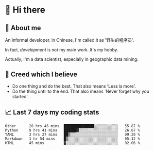 # 👋 Hi there

## :speech_balloon: About me

An informal developer. In Chinese, I'm called it as '野生的程序员'.

In fact, _development_ is not my main work. It's my hobby.

Actually, I'm a data scientist, especially in geographic data mining.

## :see_no_evil: Creed which I believe

- Do one thing and do the best. That also means 'Less is more'.
- Do the thing until to the end. That also means 'Never forget why you started'.

## :chart_with_upwards_trend: Last 7 days my coding stats

<!--START_SECTION:waka-->
```text
Other      20 hrs 46 mins  ██████████████░░░░░░░░░░░   55.87 % 
Python     9 hrs 41 mins   ██████▓░░░░░░░░░░░░░░░░░░   26.07 % 
YAML       3 hrs 27 mins   ██▒░░░░░░░░░░░░░░░░░░░░░░   09.30 % 
Markdown   1 hr 54 mins    █▒░░░░░░░░░░░░░░░░░░░░░░░   05.12 % 
HTML       45 mins         ▓░░░░░░░░░░░░░░░░░░░░░░░░   02.06 % 
```
<!--END_SECTION:waka-->

